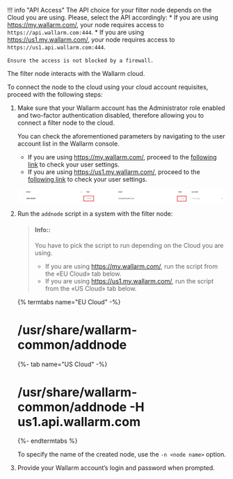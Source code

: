 [img-wl-console-users]:         ../../images/en/check-users.png

[link-wl-console-us]:              https://us1.my.wallarm.com/
[link-wl-console-eu]:              https://my.wallarm.com/
[link-wl-console-users-us]:        https://us1.my.wallarm.com/settings/users
[link-wl-console-users-eu]:        https://my.wallarm.com/settings/users


!!! info "API Access"
    The API choice for your filter node depends on the Cloud you are using. Please, select the API accordingly:
    * If you are using <https://my.wallarm.com/>, your node requires access to `https://api.wallarm.com:444`.
    * If you are using <https://us1.my.wallarm.com/>, your node requires access to `https://us1.api.wallarm.com:444`.
>
    Ensure the access is not blocked by a firewall.

The filter node interacts with the Wallarm cloud. 

To connect the node to the cloud using your cloud account requisites, proceed with the following steps:

1.  Make sure that your Wallarm account has the Administrator role enabled and two-factor authentication disabled, therefore allowing you to connect a filter node to the cloud. 
     
    You can check the aforementioned parameters by navigating to the user account list in the Wallarm console.
    * If you are using <https://my.wallarm.com/>, proceed to the [following link][link-wl-console-users-eu] to check your user settings.
    * If you are using <https://us1.my.wallarm.com/>, proceed to the [following link][link-wl-console-users-us] to check your user settings.

    ![User list in Wallarm console][img-wl-console-users]

2.  Run the `addnode` script in a system with the filter node:
    
    > #### Info::
    > You have to pick the script to run depending on the Cloud you are using.
    > * If you are using <https://my.wallarm.com/>, run the script from the «EU Cloud» tab below.
    > * If you are using <https://us1.my.wallarm.com/>, run the script from the «US Cloud» tab below.
    
    {% termtabs name="EU Cloud" -%}
    # /usr/share/wallarm-common/addnode
    {%- tab name="US Cloud" -%}
    # /usr/share/wallarm-common/addnode -H us1.api.wallarm.com
    {%- endtermtabs %}
    
    To specify the name of the created node, use the `-n <node name>` option.

3.  Provide your Wallarm account’s login and password when prompted.
